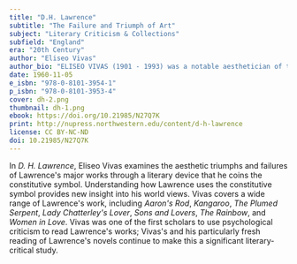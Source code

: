 ```yaml
---
title: "D.H. Lawrence"
subtitle: "The Failure and Triumph of Art"
subject: "Literary Criticism & Collections"
subfield: "England"
era: "20th Century"
author: "Eliseo Vivas"
author_bio: "ELISEO VIVAS (1901 - 1993) was a notable aesthetician of the twentieth century; his book Creation and Discovery remains a standard of aesthetic theory. He earned a Ph. D. in philosophy from the University of Wisconsin in 1935 and was awarded a Guggenheim fellowship in 1939. Vivas taught at several universities, including Northwestern University, where he was the John Evans Professor of Moral and Intellectual Philosophy."
date: 1960-11-05
e_isbn: "978-0-8101-3954-1"
p_isbn: "978-0-8101-3953-4"
cover: dh-2.png
thumbnail: dh-1.png
ebook: https://doi.org/10.21985/N27Q7K
print: http://nupress.northwestern.edu/content/d-h-lawrence
license: CC BY-NC-ND
doi: 10.21985/N27Q7K
---
```

In _D. H. Lawrence_, Eliseo Vivas examines the aesthetic triumphs and failures of Lawrence's major works through a literary device that he coins the constitutive symbol. Understanding how Lawrence uses the constitutive symbol provides new insight into his world views. Vivas covers a wide range of Lawrence's work, including _Aaron's Rod_, _Kangaroo_, _The Plumed Serpent_, _Lady Chatterley's Lover_, _Sons and Lovers_, _The Rainbow_, and _Women in Love_. Vivas was one of the first scholars to use psychological criticism to read Lawrence's works; Vivas's and his particularly fresh reading of Lawrence's novels continue to make this a significant literary-critical study.
